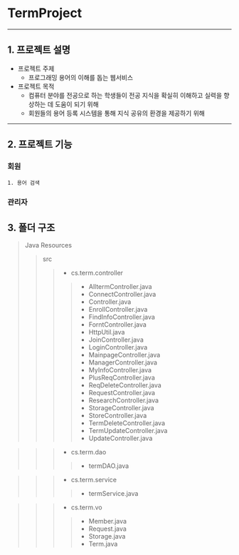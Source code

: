 # TermProject<Programing Term>
------------------------------
  ## 1. 프로젝트 설명
  * 프로젝트 주제
    - 프로그래밍 용어의 이해를 돕는 웹서비스
  * 프로젝트 목적
    - 컴퓨터 분야를 전공으로 하는 학생들이 전공 지식을 확실히 이해하고 실력을 향상하는 데 도움이 되기 위해
    - 회원들의 용어 등록 시스템을 통해 지식 공유의 환경을 제공하기 위해
  -----------------------------------------------
  ## 2. 프로젝트 기능
  ### 회원
    1. 용어 검색
  
  ### 관리자
  
  ## 3. 폴더 구조
  > Java Resources
  >> src
  >>> * cs.term.controller
  >>>> * AlltermController.java
  >>>> * ConnectController.java
  >>>> * Controller.java
  >>>> * EnrollController.java  
  >>>> * FindInfoController.java
  >>>> * ForntController.java
  >>>> * HttpUtil.java
  >>>> * JoinController.java
  >>>> * LoginController.java
  >>>> * MainpageController.java
  >>>> * ManagerController.java
  >>>> * MyInfoController.java
  >>>> * PlusReqController.java
  >>>> * ReqDeleteController.java
  >>>> * RequestController.java
  >>>> * ResearchController.java
  >>>> * StorageController.java
  >>>> * StoreController.java
  >>>> * TermDeleteController.java
  >>>> * TermUpdateController.java
  >>>> * UpdateController.java
  
  
  >>> * cs.term.dao
  >>>> * termDAO.java
  
  
  >>> * cs.term.service
  >>>> * termService.java
  
  
  >>> * cs.term.vo
  >>>> * Member.java
  >>>> * Request.java
  >>>> * Storage.java
  >>>> * Term.java
  
        
